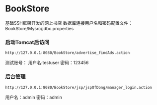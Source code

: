 # BookStore
基础SSH框架开发的网上书店
数据库连接用户名和密码配置文件：BookStore/Mysrc/jdbc.properties

### 启动Tomcat后访问
`http://127.0.0.1:8080/BookStore/advertise_findAds.action`

测试账号：
用户名:testuser
密码：123456

### 后台管理
`http://127.0.0.1:8080/BookStore/jsp/jspOfDong/manager_login.action`

用户名：admin
密码：admin